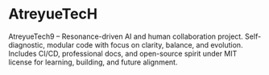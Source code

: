 # AtreyueTecH
AtreyueTech9 – Resonance-driven AI and human collaboration project. Self-diagnostic, modular code with focus on clarity, balance, and evolution. Includes CI/CD, professional docs, and open-source spirit under MIT license for learning, building, and future alignment.
